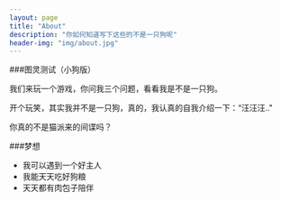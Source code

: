 ```yaml
---
layout: page
title: "About"
description: "你如何知道写下这些的不是一只狗呢"
header-img: "img/about.jpg"
---
```

###图灵测试（小狗版）

我们来玩一个游戏，你问我三个问题，看看我是不是一只狗。

开个玩笑，其实我并不是一只狗，真的，我认真的自我介绍一下：“汪汪汪.."

你真的不是猫派来的间谍吗？

###梦想

- 我可以遇到一个好主人
- 我能天天吃好狗粮 
- 天天都有肉包子陪伴
